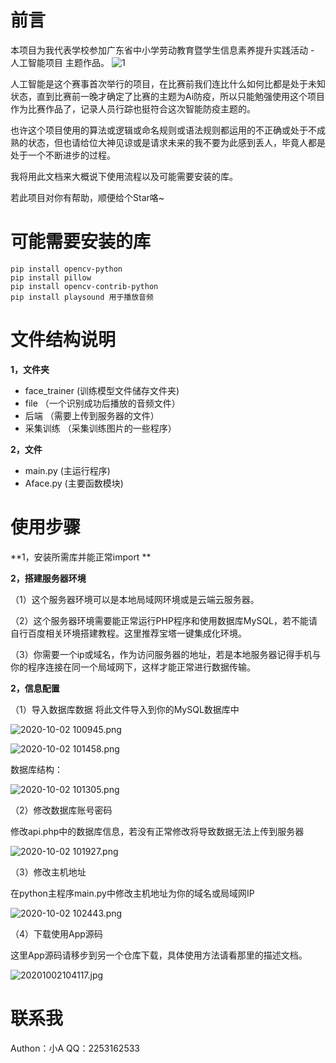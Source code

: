 # 前言
本项目为我代表学校参加广东省中小学劳动教育暨学生信息素养提升实践活动 - 人工智能项目 主题作品。
![1][1]

人工智能是这个赛事首次举行的项目，在比赛前我们连比什么如何比都是处于未知状态，直到比赛前一晚才确定了比赛的主题为Ai防疫，所以只能勉强使用这个项目作为比赛作品了，记录人员行踪也挺符合这次智能防疫主题的。

也许这个项目使用的算法或逻辑或命名规则或语法规则都运用的不正确或处于不成熟的状态，但也请给位大神见谅或是请求未来的我不要为此感到丢人，毕竟人都是处于一个不断进步的过程。

我将用此文档来大概说下使用流程以及可能需要安装的库。

若此项目对你有帮助，顺便给个Star咯~

# 可能需要安装的库

    pip install opencv-python
    pip install pillow
    pip install opencv-contrib-python
    pip install playsound 用于播放音频

# 文件结构说明

**1，文件夹**
- face_trainer (训练模型文件储存文件夹)
- file （一个识别成功后播放的音频文件）
- 后端 （需要上传到服务器的文件）
- 采集训练 （采集训练图片的一些程序）

**2，文件**
- main.py (主运行程序)
- Aface.py (主要函数模块)

# 使用步骤

**1，安装所需库并能正常import **

**2，搭建服务器环境**

（1）这个服务器环境可以是本地局域网环境或是云端云服务器。

（2）这个服务器环境需要能正常运行PHP程序和使用数据库MySQL，若不能请自行百度相关环境搭建教程。这里推荐宝塔一键集成化环境。

（3）你需要一个ip或域名，作为访问服务器的地址，若是本地服务器记得手机与你的程序连接在同一个局域网下，这样才能正常进行数据传输。

**2，信息配置**

（1）导入数据库数据
将此文件导入到你的MySQL数据库中

![2020-10-02 100945.png][2]


![2020-10-02 101458.png][3]

数据库结构：

![2020-10-02 101305.png][4]

（2）修改数据库账号密码

修改api.php中的数据库信息，若没有正常修改将导致数据无法上传到服务器

![2020-10-02 101927.png][5]

（3）修改主机地址

在python主程序main.py中修改主机地址为你的域名或局域网IP

![2020-10-02 102443.png][6]

（4）下载使用App源码

这里App源码请移步到另一个仓库下载，具体使用方法请看那里的描述文档。

![20201002104117.jpg][7]


# 联系我
Authon：小A
QQ：2253162533


  [1]: https://cdn.jsdelivr.net/gh/Xiao-A1/fasv/usr/uploads/2020/10/1010757683.jpg
  [2]: https://cdn.jsdelivr.net/gh/Xiao-A1/fasv/usr/uploads/2020/10/1072375587.png
  [3]: https://cdn.jsdelivr.net/gh/Xiao-A1/fasv/usr/uploads/2020/10/1654160804.png
  [4]: https://cdn.jsdelivr.net/gh/Xiao-A1/fasv/usr/uploads/2020/10/2011270633.png
  [5]: https://cdn.jsdelivr.net/gh/Xiao-A1/fasv/usr/uploads/2020/10/2215194851.png
  [6]: https://cdn.jsdelivr.net/gh/Xiao-A1/fasv/usr/uploads/2020/10/1323135802.png
  [7]: https://cdn.jsdelivr.net/gh/Xiao-A1/fasv/usr/uploads/2020/10/3668382161.jpg
